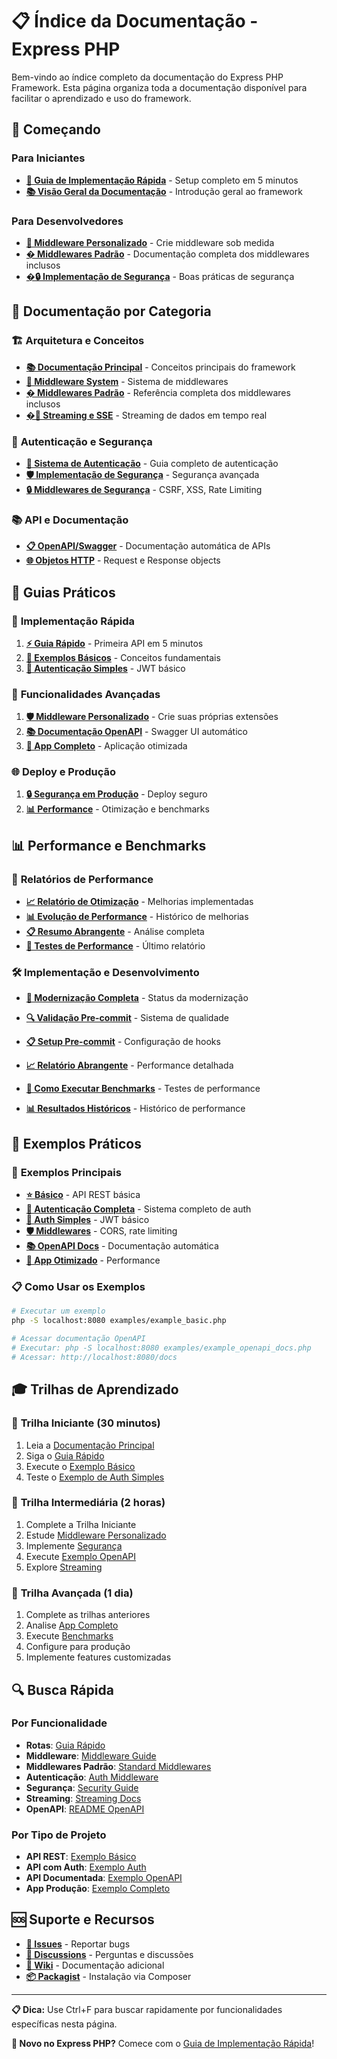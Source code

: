 # 📋 Índice da Documentação - Express PHP

Bem-vindo ao índice completo da documentação do Express PHP Framework. Esta página organiza toda a documentação disponível para facilitar o aprendizado e uso do framework.

## 🚀 **Começando**

### Para Iniciantes
- **[📖 Guia de Implementação Rápida](guides/QUICK_START_GUIDE.md)** - Setup completo em 5 minutos
- **[📚 Visão Geral da Documentação](README.md)** - Introdução geral ao framework

### Para Desenvolvedores
- **[🔧 Middleware Personalizado](guides/CUSTOM_MIDDLEWARE_GUIDE.md)** - Crie middleware sob medida
- **[�️ Middlewares Padrão](guides/STANDARD_MIDDLEWARES.md)** - Documentação completa dos middlewares inclusos
- **[�🔒 Implementação de Segurança](guides/SECURITY_IMPLEMENTATION.md)** - Boas práticas de segurança

## 📖 **Documentação por Categoria**

### 🏗️ **Arquitetura e Conceitos**
- **[📚 Documentação Principal](README.md)** - Conceitos principais do framework
- **[🎯 Middleware System](guides/CUSTOM_MIDDLEWARE_GUIDE.md)** - Sistema de middlewares
- **[�️ Middlewares Padrão](guides/STANDARD_MIDDLEWARES.md)** - Referência completa dos middlewares inclusos
- **[�📡 Streaming e SSE](pt-br/STREAMING.md)** - Streaming de dados em tempo real

### 🔐 **Autenticação e Segurança**
- **[🔑 Sistema de Autenticação](pt-br/AUTH_MIDDLEWARE.md)** - Guia completo de autenticação
- **[🛡️ Implementação de Segurança](guides/SECURITY_IMPLEMENTATION.md)** - Segurança avançada
- **[🔒 Middlewares de Segurança](guides/SECURITY_IMPLEMENTATION.md#middlewares-de-segurança)** - CSRF, XSS, Rate Limiting

### 📚 **API e Documentação**
- **[📋 OpenAPI/Swagger](../README.md#-documentação-openapi-swagger-nativa)** - Documentação automática de APIs
- **[🌐 Objetos HTTP](pt-br/objetos.md)** - Request e Response objects

## 🎯 **Guias Práticos**

### 🚀 **Implementação Rápida**
1. **[⚡ Guia Rápido](guides/QUICK_START_GUIDE.md)** - Primeira API em 5 minutos
2. **[📖 Exemplos Básicos](../examples/example_basic.php)** - Conceitos fundamentais
3. **[🔐 Autenticação Simples](../examples/example_auth_simple.php)** - JWT básico

### 🔧 **Funcionalidades Avançadas**
1. **[🛡️ Middleware Personalizado](guides/CUSTOM_MIDDLEWARE_GUIDE.md)** - Crie suas próprias extensões
2. **[📚 Documentação OpenAPI](../examples/example_openapi_docs.php)** - Swagger UI automático
3. **[🚀 App Completo](../examples/example_complete_optimizations.php)** - Aplicação otimizada

### 🌐 **Deploy e Produção**
1. **[🔒 Segurança em Produção](guides/SECURITY_IMPLEMENTATION.md)** - Deploy seguro
2. **[📊 Performance](../benchmarks/README.md)** - Otimização e benchmarks

## 📊 **Performance e Benchmarks**

### 🎯 **Relatórios de Performance**
- **[📈 Relatório de Otimização](implementation/PERFORMANCE_OPTIMIZATION_REPORT.md)** - Melhorias implementadas
- **[📊 Evolução de Performance](implementation/PERFORMANCE_EVOLUTION_REPORT.md)** - Histórico de melhorias
- **[📋 Resumo Abrangente](implementation/COMPREHENSIVE_PERFORMANCE_SUMMARY.md)** - Análise completa
- **[🧪 Testes de Performance](implementation/PERFORMANCE_TEST_REPORT_2025-06-27.md)** - Último relatório

### 🛠️ **Implementação e Desenvolvimento**
- **[🎉 Modernização Completa](implementation/MODERNIZATION_COMPLETE.md)** - Status da modernização
- **[🔍 Validação Pre-commit](implementation/PRECOMMIT_VALIDATION_COMPLETE.md)** - Sistema de qualidade
- **[📋 Setup Pre-commit](guides/PRECOMMIT_SETUP.md)** - Configuração de hooks

- **[📈 Relatório Abrangente](../benchmarks/reports/COMPREHENSIVE_PERFORMANCE_SUMMARY.md)** - Performance detalhada
- **[🔧 Como Executar Benchmarks](../benchmarks/README.md)** - Testes de performance
- **[📊 Resultados Históricos](../benchmarks/reports/)** - Histórico de performance

## 📝 **Exemplos Práticos**

### 🌟 **Exemplos Principais**
- **[⭐ Básico](../examples/example_basic.php)** - API REST básica
- **[🔐 Autenticação Completa](../examples/example_auth.php)** - Sistema completo de auth
- **[🔑 Auth Simples](../examples/example_auth_simple.php)** - JWT básico
- **[🛡️ Middlewares](../examples/example_middleware.php)** - CORS, rate limiting
- **[📚 OpenAPI Docs](../examples/example_openapi_docs.php)** - Documentação automática
- **[🚀 App Otimizado](../examples/example_complete_optimizations.php)** - Performance

### 📋 **Como Usar os Exemplos**
```bash
# Executar um exemplo
php -S localhost:8080 examples/example_basic.php

# Acessar documentação OpenAPI
# Executar: php -S localhost:8080 examples/example_openapi_docs.php
# Acessar: http://localhost:8080/docs
```

## 🎓 **Trilhas de Aprendizado**

### 🥇 **Trilha Iniciante** (30 minutos)
1. Leia a [Documentação Principal](README.md)
2. Siga o [Guia Rápido](guides/QUICK_START_GUIDE.md)
3. Execute o [Exemplo Básico](../examples/example_basic.php)
4. Teste o [Exemplo de Auth Simples](../examples/example_auth_simple.php)

### 🥈 **Trilha Intermediária** (2 horas)
1. Complete a Trilha Iniciante
2. Estude [Middleware Personalizado](guides/CUSTOM_MIDDLEWARE_GUIDE.md)
3. Implemente [Segurança](guides/SECURITY_IMPLEMENTATION.md)
4. Execute [Exemplo OpenAPI](../examples/example_openapi_docs.php)
5. Explore [Streaming](pt-br/STREAMING.md)

### 🥉 **Trilha Avançada** (1 dia)
1. Complete as trilhas anteriores
2. Analise [App Completo](../examples/example_complete_optimizations.php)
3. Execute [Benchmarks](../benchmarks/README.md)
4. Configure para produção
5. Implemente features customizadas

## 🔍 **Busca Rápida**

### Por Funcionalidade
- **Rotas**: [Guia Rápido](guides/QUICK_START_GUIDE.md#definindo-rotas)
- **Middleware**: [Middleware Guide](guides/CUSTOM_MIDDLEWARE_GUIDE.md)
- **Middlewares Padrão**: [Standard Middlewares](guides/STANDARD_MIDDLEWARES.md)
- **Autenticação**: [Auth Middleware](pt-br/AUTH_MIDDLEWARE.md)
- **Segurança**: [Security Guide](guides/SECURITY_IMPLEMENTATION.md)
- **Streaming**: [Streaming Docs](pt-br/STREAMING.md)
- **OpenAPI**: [README OpenAPI](../README.md#-documentação-openapi-swagger-nativa)

### Por Tipo de Projeto
- **API REST**: [Exemplo Básico](../examples/example_basic.php)
- **API com Auth**: [Exemplo Auth](../examples/example_auth.php)
- **API Documentada**: [Exemplo OpenAPI](../examples/example_openapi_docs.php)
- **App Produção**: [Exemplo Completo](../examples/example_complete_optimizations.php)

## 🆘 **Suporte e Recursos**

- **[🐛 Issues](https://github.com/CAFernandes/express-php/issues)** - Reportar bugs
- **[💬 Discussions](https://github.com/CAFernandes/express-php/discussions)** - Perguntas e discussões
- **[📖 Wiki](https://github.com/CAFernandes/express-php/wiki)** - Documentação adicional
- **[📦 Packagist](https://packagist.org/packages/cafernandes/express-php)** - Instalação via Composer

---

**📋 Dica:** Use Ctrl+F para buscar rapidamente por funcionalidades específicas nesta página.

**🚀 Novo no Express PHP?** Comece com o [Guia de Implementação Rápida](guides/QUICK_START_GUIDE.md)!